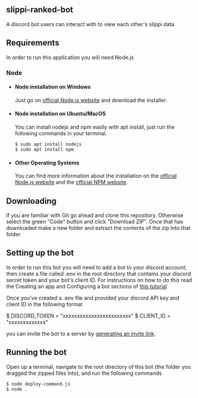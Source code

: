 ## slippi-ranked-bot

A discord bot users can interact with to view each other's slippi data

## Requirements

In order to run this application you will need Node.js

### Node

- #### Node installation on Windows

  Just go on [official Node.js website](https://nodejs.org/) and download the installer.

- #### Node installation on Ubuntu/MacOS

  You can install nodejs and npm easily with apt install, just run the following commands in your terminal.

      $ sudo apt install nodejs
      $ sudo apt install npm

- #### Other Operating Systems
  You can find more information about the installation on the [official Node.js website](https://nodejs.org/) and the [official NPM website](https://npmjs.org/).

## Downloading

If you are familiar with Git go ahead and clone this repository. Otherwise select the green "Code" button and click "Download ZIP". Once that has downloaded make a new folder and extract the contents of the zip into that folder

## Setting up the bot

In order to run this bot you will need to add a bot to your discord account, then create a file called .env in the root directory that contains your discord secret token and your bot's client ID. For instructions on how to do this read the Creating an app and Configuring a bot sections of [this tutorial](https://discord.com/developers/docs/getting-started#creating-an-app)

Once you've created a .env file and provided your discord API key and client ID in the following format

$ DISCORD_TOKEN = "xxxxxxxxxxxxxxxxxxxxxxxx"
$ CLIENT_ID = "xxxxxxxxxxxxx"

you can invite the bot to a server by [generating an invite link](https://discordapi.com/permissions.html#517544074304).

## Running the bot

Open up a terminal, navigate to the root directory of this bot (the folder you dragged the zipped files into), and run the following commands

    $ node deploy-command.js
    $ node .

